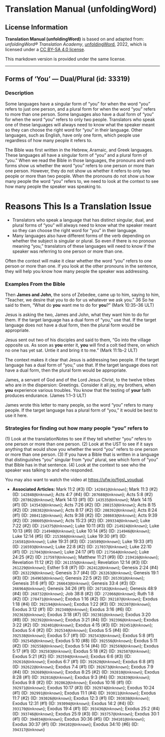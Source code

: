# Translation Manual (unfoldingWord)

## License Information

**Translation Manual (unfoldingWord)** is based on and adapted from: _unfoldingWord® Translation Academy_, [unfoldingWord](https://unfoldingword.org/utw), 2022, which is licensed under a [CC BY-SA 4.0 license](https://creativecommons.org/licenses/by-sa/4.0/legalcode.en).

This markdown version is provided under the same license.



--------------------------------

## Forms of ‘You’ — Dual/Plural (id: 33319)

### Description

Some languages have a singular form of “you” for when the word “you” refers to just one person, and a plural form for when the word “you” refers to more than one person. Some languages also have a dual form of “you” for when the word “you” refers to only two people. Translators who speak one of these languages will always need to know what the speaker meant so they can choose the right word for “you” in their language. Other languages, such as English, have only one form, which people use regardless of how many people it refers to.

The Bible was first written in the Hebrew, Aramaic, and Greek languages. These languages all have a singular form of “you” and a plural form of “you.” When we read the Bible in those languages, the pronouns and verb forms show us whether the word “you” refers to one person or more than one person. However, they do not show us whether it refers to only two people or more than two people. When the pronouns do not show us how many people the word “you” refers to, we need to look at the context to see how many people the speaker was speaking to.

Reasons This Is a Translation Issue
===================================

* Translators who speak a language that has distinct singular, dual, and plural forms of “you” will always need to know what the speaker meant so they can choose the right word for “you” in their language.
* Many languages also have different forms of the verb depending on whether the subject is singular or plural. So even if there is no pronoun meaning “you,” translators of these languages will need to know if the speaker was referring to one person or more than one.

Often the context will make it clear whether the word “you” refers to one person or more than one. If you look at the other pronouns in the sentence, they will help you know how many people the speaker was addressing.

### Examples From the Bible

Then **James and John**, the sons of Zebedee, came up to him, saying to him, “Teacher, we desire that you to do for us whatever we ask you.” 36 So he said to them, “What do **you** want me to do for **you**?” (Mark 10:35–36 ULT)

Jesus is asking the two, James and John, what they want him to do for them. If the target language has a dual form of “you,” use that. If the target language does not have a dual form, then the plural form would be appropriate.

Jesus sent out two of his disciples and said to them, “Go into the village opposite us. As soon as **you** enter it, **you** will find a colt tied there, on which no one has yet sat. Untie it and bring it to me.” (Mark 11:1b\-2 ULT)

The context makes it clear that Jesus is addressing two people. If the target language has a dual form of “you,” use that. If the target language does not have a dual form, then the plural form would be appropriate.

James, a servant of God and of the Lord Jesus Christ, to the twelve tribes who are in the dispersion: Greetings. Consider it all joy, my brothers, when **you** experience various troubles. You know that the testing of **your** faith produces endurance. (James 1:1–3 ULT)

James wrote this letter to many people, so the word “you” refers to many people. If the target language has a plural form of “you,” it would be best to use it here.

### Strategies for finding out how many people “you” refers to

(1\) Look at the translationNotes to see if they tell whether “you” refers to one person or more than one person. (2\) Look at the UST to see if it says anything that would show you whether the word “you” refers to one person or more than one person. (3\) If you have a Bible that is written in a language that distinguishes “you” singular from “you” plural, see which form of “you” that Bible has in that sentence. (4\) Look at the context to see who the speaker was talking to and who responded.

You may also want to watch the video at https://ufw.io/figs\_youdual.

* **Associated Articles:** Mark 11:2 (#3) (ID: `142841@Unknown`); Mark 11:3 (#2) (ID: `142848@Unknown`); Acts 4:7 (#4) (ID: `207688@Unknown`); Acts 5:8 (#2) (ID: `207862@Unknown`); Mark 14:13 (#1) (ID: `143535@Unknown`); Mark 14:15 (#1) (ID: `143543@Unknown`); Acts 7:26 (#2) (ID: `208153@Unknown`); Acts 8:15 (#2) (ID: `208382@Unknown`); Acts 8:17 (#2) (ID: `208392@Unknown`); Acts 8:24 (#1) (ID: `208411@Unknown`); Acts 9:38 (#2) (ID: `208603@Unknown`); Acts 9:39 (#2) (ID: `208605@Unknown`); Acts 15:23 (#2) (ID: `209334@Unknown`); Luke 7:22 (#2) (ID: `214375@Unknown`); Luke 10:11 (#3) (ID: `214924@Unknown`); Luke 10:13 (#9) (ID: `214940@Unknown`); Luke 10:14 (#5) (ID: `214946@Unknown`); Luke 12:14 (#5) (ID: `215366@Unknown`); Luke 19:30 (#1) (ID: `216581@Unknown`); Luke 19:31 (#3) (ID: `216589@Unknown`); Luke 19:33 (#1) (ID: `216593@Unknown`); Luke 22:8 (#2) (ID: `217037@Unknown`); Luke 22:10 (#1) (ID: `217043@Unknown`); Luke 24:17 (#1) (ID: `217564@Unknown`); Luke 24:25 (#2) (ID: `217597@Unknown`); Matthew 11:21 (#9) (ID: `219416@Unknown`); Revelation 11:12 (#2) (ID: `261155@Unknown`); Revelation 12:14 (#3) (ID: `261229@Unknown`); Esther 5:8 (#7) (ID: `262412@Unknown`); Genesis 2:24 (#4) (ID: `263229@Unknown`); Genesis 3:7 (#4) (ID: `263263@Unknown`); Genesis 19:1 (#3) (ID: `264965@Unknown`); Genesis 22:5 (#2) (ID: `265391@Unknown`); Genesis 31:6 (#1) (ID: `266643@Unknown`); Genesis 33:4 (#3) (ID: `266964@Unknown`); Genesis 34:26 (#1) (ID: `267102@Unknown`); Genesis 48:9 (#4) (ID: `268732@Unknown`); Job 38:8 (#2) (ID: `272066@Unknown`); Ruth 1:8 (#2) (ID: `278471@Unknown`); Exodus 1:16 (#2) (ID: `392187@Unknown`); Exodus 1:18 (#4) (ID: `392194@Unknown`); Exodus 1:22 (#3) (ID: `392207@Unknown`); Exodus 3:12 (#1) (ID: `392340@Unknown`); Exodus 3:16 (#6) (ID: `392363@Unknown`); Exodus 3:18 (#7) (ID: `392381@Unknown`); Exodus 3:20 (#8) (ID: `392392@Unknown`); Exodus 3:21 (#4) (ID: `392396@Unknown`); Exodus 3:22 (#2) (ID: `392401@Unknown`); Exodus 4:15 (#3) (ID: `392451@Unknown`); Exodus 5:4 (#2) (ID: `392534@Unknown`); Exodus 5:5 (#4) (ID: `392538@Unknown`); Exodus 5:7 (#1) (ID: `392543@Unknown`); Exodus 5:8 (#1) (ID: `392545@Unknown`); Exodus 5:10 (#8) (ID: `392556@Unknown`); Exodus 5:11 (#2) (ID: `392558@Unknown`); Exodus 5:14 (#4) (ID: `392569@Unknown`); Exodus 5:17 (#1) (ID: `392583@Unknown`); Exodus 5:18 (#2) (ID: `392587@Unknown`); Exodus 5:21 (#2) (ID: `392594@Unknown`); Exodus 6:6 (#3) (ID: `392616@Unknown`); Exodus 6:7 (#1) (ID: `392620@Unknown`); Exodus 6:8 (#1) (ID: `392622@Unknown`); Exodus 7:4 (#1) (ID: `392673@Unknown`); Exodus 7:9 (#4) (ID: `392689@Unknown`); Exodus 8:25 (#2) (ID: `392810@Unknown`); Exodus 8:28 (#1) (ID: `392816@Unknown`); Exodus 9:3 (#4) (ID: `392839@Unknown`); Exodus 9:8 (#2) (ID: `392862@Unknown`); Exodus 10:16 (#1) (ID: `392971@Unknown`); Exodus 10:17 (#3) (ID: `392974@Unknown`); Exodus 10:24 (#1) (ID: `392991@Unknown`); Exodus 11:1 (#4) (ID: `393011@Unknown`); Exodus 11:7 (#2) (ID: `393026@Unknown`); Exodus 12:3 (#1) (ID: `393038@Unknown`); Exodus 12:31 (#1) (ID: `393094@Unknown`); Exodus 14:2 (#4) (ID: `393170@Unknown`); Exodus 19:4 (#1) (ID: `393436@Unknown`); Exodus 25:2 (#4) (ID: `393746@Unknown`); Exodus 25:9 (#3) (ID: `393757@Unknown`); Exodus 30:1 (#1) (ID: `394034@Unknown`); Exodus 30:36 (#5) (ID: `394101@Unknown`); Exodus 30:37 (#1) (ID: `394102@Unknown`); Exodus 34:10 (#6) (ID: `394317@Unknown`)


